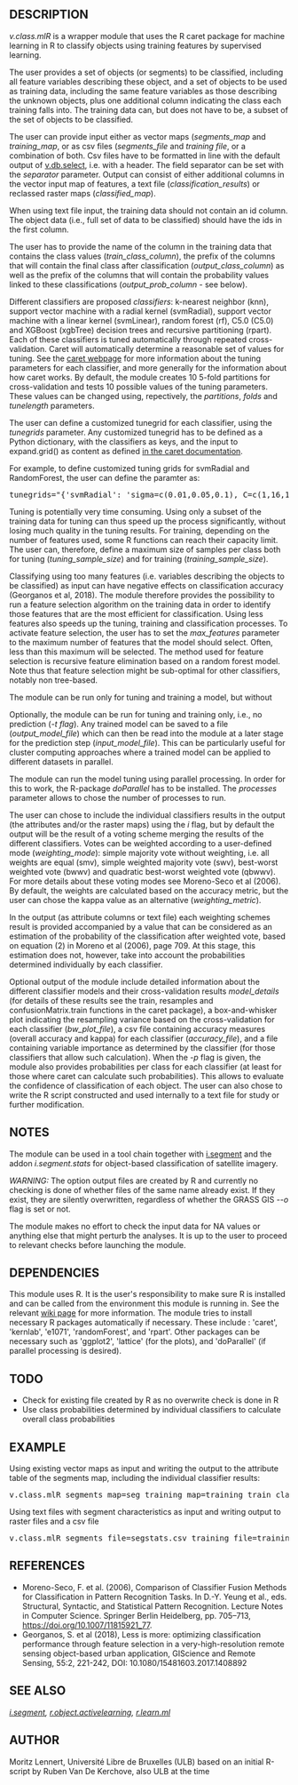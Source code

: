<h2>DESCRIPTION</h2>

<p>
<em>v.class.mlR</em> is a wrapper module that uses the R caret package
for machine learning in R to classify objects using training features
by supervised learning.

<p>The user provides a set of objects (or segments) to be classified, including
all feature variables describing these object, and a set of objects to be used
as training data, including the same feature variables as those describing the
unknown objects, plus one additional column indicating the class each training
falls into. The training data can, but does not have to be, a subset of the set
of objects to be classified.

<p>The user can provide input either as vector maps (<em>segments_map</em>
and <em>training_map</em>, or as csv files (<em>segments_file</em> and
<em>training file</em>, or a combination of both. Csv files have to be
formatted in line with the default output of
<a href="v.db.select.html">v.db.select</a>, i.e. with a header. The field
separator can be set with the <em>separator</em> parameter.
Output can consist of either additional columns in the vector input map
of features, a text file (<em>classification_results</em>) or reclassed
raster maps (<em>classified_map</em>).

<p>When using text file input, the training data should not contain an id
column. The object data  (i.e., full set of data to be classified) should have
the ids in the first column.

<p>The user has to provide the name of the column in the training data
that contains the class values (<em>train_class_column</em>), the prefix
of the columns that will contain the final class after classification
(<em>output_class_column</em>) as well as the prefix of the columns that
will contain the probability values linked to these classifications
(<em>output_prob_column</em> - see below).

<p>Different classifiers are proposed <em>classifiers</em>:
k-nearest neighbor (knn), support vector machine with a radial kernel
(svmRadial), support vector machine with a linear kernel (svmLinear), random
forest (rf), C5.0 (C5.0) and XGBoost (xgbTree) decision trees and recursive
partitioning (rpart). Each of these classifiers is tuned automatically through
repeated cross-validation. Caret will automatically determine a reasonable set
of values for tuning. See the
<a href="http://topepo.github.io/caret/modelList.html">caret webpage</a>
for more information about the tuning parameters for each classifier, and
more generally for the information about how caret works. By default, the
module creates 10 5-fold partitions for cross-validation and tests 10
possible values of the tuning parameters. These values can be changed
using, repectively, the <em>partitions</em>, <em>folds</em> and
<em>tunelength</em> parameters.

<p>The user can define a customized tunegrid for each classifier, using
the <em>tunegrids</em> parameter. Any customized tunegrid has to be defined
as a Python dictionary, with the classifiers as keys, and the input to
expand.grid() as content as defined
<a href="https://topepo.github.io/caret/model-training-and-tuning.html#alternate-tuning-grids">
	in the caret documentation</a>.

<p>For example, to define customized tuning grids for svmRadial and
RandomForest, the user can define the paramter as:<br>
<div class="code"><pre>
tunegrids="{'svmRadial': 'sigma=c(0.01,0.05,0.1), C=c(1,16,128)', 'rf': 'mtry=c(3,10,20)'}"
</pre></div>

<p>Tuning is potentially very time consuming. Using only a subset of the training
data for tuning can thus speed up the process significantly, without losing
much quality in the tuning results. For training, depending on the number of
features used, some R functions can reach their capacity limit.
The user can, therefore, define a maximum size of samples per class both for
tuning (<em>tuning_sample_size</em>) and for training
(<em>training_sample_size</em>).

<p>Classifying using too many features (i.e. variables describing the objects
to be classified) as input can have negative effects on classification accuracy
(Georganos et al, 2018). The module therefore provides the possibility to run a
feature selection algorithm on the training data in order to identify those
features that are the most efficient for classification. Using less features
also speeds up the tuning, training and classification processes. To activate
feature selection, the user has to set the <em>max_features</em> parameter to
the maximum number of features that the model should select. Often, less than
this maximum will be selected. The method used for feature selection is recursive
feature elimination based on a random forest model. Note thus that feature
selection might be sub-optimal for other classifiers, notably non tree-based.

<p>The module can be run only for tuning and training a model, but without
<p>Optionally, the module can be run for tuning and training only,
i.e., no prediction (<em>-t flag</em>). Any trained model can be saved to a
file (<em>output_model_file</em>) which can then be read into the module
at a later stage for the prediction step (<em>input_model_file</em>). This can be
particularly useful for cluster computing approaches where a trained model
can be applied to different datasets in parallel.

<p>The module can run the model tuning using parallel processing. In order
for this to work, the R-package <em>doParallel</em> has to be installed. The
<em>processes</em> parameter allows to chose the number of processes to
run.

<p>The user can chose to include the individual classifiers results in
the output (the attributes and/or the raster maps) using the <em>i</em>
flag, but by default the output will be the result of a voting scheme
merging the results of the different classifiers. Votes can be weighted
according to a user-defined mode (<em>weighting_mode</em>): simple majority
vote without weighting, i.e. all weights are equal (smv), simple weighted
majority vote (swv), best-worst weighted vote (bwwv) and quadratic
best-worst weighted vote (qbwwv). For more details about these voting
modes see Moreno-Seco et al (2006). By default, the weights are calculated
based on the accuracy metric, but the user can chose the kappa value as an
alternative (<em>weighting_metric</em>).

<p>In the output (as attribute columns or text file) each weighting schemes
result is provided accompanied by a value that can be considered as an
estimation of the probability of the classification after weighted vote,
based on equation (2) in Moreno et al (2006), page 709. At this stage, this
estimation does not, however, take into account the probabilities determined
individually by each classifier.

<p>Optional output of the module include detailed information about the
different classifier models and their cross-validation results
<em>model_details</em> (for details of these results see the train,
resamples and confusionMatrix.train functions in the caret package),  a
box-and-whisker plot indicating the resampling variance based on the
cross-validation for each classifier (<em>bw_plot_file</em>), a csv
file containing accuracy measures (overall accuracy and kappa) for each
classifier (<em>accuracy_file</em>), and a file containing variable importance
as determined by the classifier (for those classifiers that allow such
calculation). When the <em>-p</em> flag is given,
the module also provides probabilities per class for each classifier (at least
for those where caret can calculate such probabilities). This allows to evaluate
the confidence of classification of each object.
The user can also chose to
write the R script constructed and used internally to a text file for study or
further modification.

<h2>NOTES</h2>

<p>
The module can be used in a tool chain together with <a href="https://grass.osgeo.org/grass-stable/manuals/i.segment.html">i.segment</a>
and the addon <em>i.segment.stats</em> for object-based classification of
satellite imagery.

<p><em>WARNING:</em> The option output files are created by R and currently
no checking is done of whether files of the same name already exist. If they
exist, they are silently overwritten, regardless of whether the GRASS GIS
<em>--o</em> flag is set or not.

<p>The module makes no effort to check the input data for NA values or
anything else that might perturb the analyses. It is up to the user to
proceed to relevant checks before launching the module.

<h2>DEPENDENCIES</h2>

<p>This module uses R. It is the user's responsibility to make sure R is
installed and can be called from the environment this module is running in.
See the relevant
<a href="https://grasswiki.osgeo.org/wiki/R_statistics/Installation">wiki page</a>
for more information. The module tries to install necessary R packages
automatically if necessary. These include : 'caret', 'kernlab', 'e1071',
'randomForest', and 'rpart'. Other packages can be necessary such as 'ggplot2',
'lattice' (for the plots), and 'doParallel' (if parallel processing is desired).

<h2>TODO</h2>

<ul>
	<li>Check for existing file created by R as no overwrite check is
		done in R</li>
	<li>Use class probabilities determined by individual classifiers
		to calculate overall class probabilities</li>
</ul>

<h2>EXAMPLE</h2>

<p>
Using existing vector maps as input and writing the output to the attribute table of the segments map, including the individual classifier results:
<div class="code"><pre>
v.class.mlR segments_map=seg training_map=training train_class_column=class weighting_mode=smv,swv,qbwwv -i
</pre></div>

<p>
Using text files with segment characteristics as input and writing output to raster files and a csv file
<div class="code"><pre>
v.class.mlR segments_file=segstats.csv training_file=training.csv train_class_column=class weighting_mode=smv,swv,qbwwv raster_segments_map=seg classified_map=vote classification_results=class_results.csv
</pre></div>

<h2>REFERENCES</h2>

<p>
<ul>
	<li>Moreno-Seco, F. et al. (2006), Comparison of Classifier Fusion Methods for Classification in Pattern Recognition Tasks. In D.-Y. Yeung et al., eds. Structural, Syntactic, and Statistical Pattern Recognition. Lecture Notes in Computer Science. Springer Berlin Heidelberg, pp. 705–713, <a href="https://doi.org/10.1007/11815921_77">https://doi.org/10.1007/11815921_77</a>.</li>
	<li> Georganos, S. et al (2018), Less is more: optimizing classification performance through feature selection in a very-high-resolution remote sensing object-based urban application, GIScience and Remote Sensing, 55:2, 221-242, DOI: 10.1080/15481603.2017.1408892</li>
</ul>


<h2>SEE ALSO</h2>

<em>
<a href="https://grass.osgeo.org/grass-stable/manuals/i.segment.html">i.segment</a>,
<a href="r.object.activelearning.html">r.object.activelearning</a>,
<a href="r.learn.ml.html">r.learn.ml</a>
</em>

<h2>AUTHOR</h2>

Moritz Lennert, Université Libre de Bruxelles (ULB)
based on an initial R-script by Ruben Van De Kerchove, also ULB at the time
